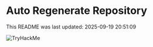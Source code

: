 # Auto Regenerate Repository

This README was last updated: 2025-09-19 20:51:09

 ![TryHackMe](https://tryhackme.com/badge/533634)